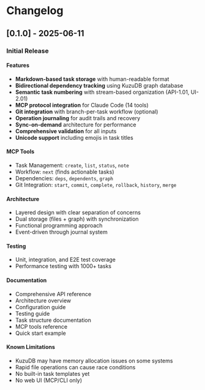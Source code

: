 # Changelog

## [0.1.0] - 2025-06-11

### Initial Release

#### Features
- **Markdown-based task storage** with human-readable format
- **Bidirectional dependency tracking** using KuzuDB graph database
- **Semantic task numbering** with stream-based organization (API-1.01, UI-2.01)
- **MCP protocol integration** for Claude Code (14 tools)
- **Git integration** with branch-per-task workflow (optional)
- **Operation journaling** for audit trails and recovery
- **Sync-on-demand** architecture for performance
- **Comprehensive validation** for all inputs
- **Unicode support** including emojis in task titles

#### MCP Tools
- Task Management: `create`, `list`, `status`, `note`
- Workflow: `next` (finds actionable tasks)
- Dependencies: `deps`, `dependents`, `graph`
- Git Integration: `start`, `commit`, `complete`, `rollback`, `history`, `merge`

#### Architecture
- Layered design with clear separation of concerns
- Dual storage (files + graph) with synchronization
- Functional programming approach
- Event-driven through journal system

#### Testing
- Unit, integration, and E2E test coverage
- Performance testing with 1000+ tasks

#### Documentation
- Comprehensive API reference
- Architecture overview
- Configuration guide
- Testing guide
- Task structure documentation
- MCP tools reference
- Quick start example

#### Known Limitations
- KuzuDB may have memory allocation issues on some systems
- Rapid file operations can cause race conditions
- No built-in task templates yet
- No web UI (MCP/CLI only)